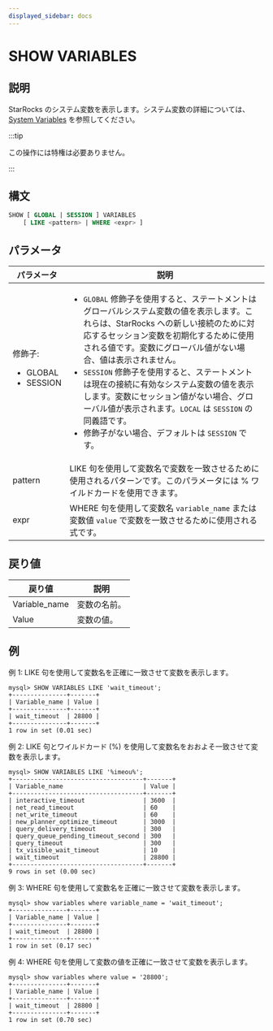 ```yaml
---
displayed_sidebar: docs
---
```


# SHOW VARIABLES

## 説明

StarRocks のシステム変数を表示します。システム変数の詳細については、[System Variables](../../../System_variable.md) を参照してください。

:::tip

この操作には特権は必要ありません。

:::

## 構文

```SQL
SHOW [ GLOBAL | SESSION ] VARIABLES
    [ LIKE <pattern> | WHERE <expr> ]
```

## パラメータ

| **パラメータ**          | **説明**                                              |
| ---------------------- | ------------------------------------------------------------ |
| 修飾子:<ul><li>GLOBAL</li><li>SESSION</li></ul> | <ul><li>`GLOBAL` 修飾子を使用すると、ステートメントはグローバルシステム変数の値を表示します。これらは、StarRocks への新しい接続のために対応するセッション変数を初期化するために使用される値です。変数にグローバル値がない場合、値は表示されません。</li><li>`SESSION` 修飾子を使用すると、ステートメントは現在の接続に有効なシステム変数の値を表示します。変数にセッション値がない場合、グローバル値が表示されます。`LOCAL` は `SESSION` の同義語です。</li><li>修飾子がない場合、デフォルトは `SESSION` です。</li></ul> |
| pattern                | LIKE 句を使用して変数名で変数を一致させるために使用されるパターンです。このパラメータには % ワイルドカードを使用できます。 |
| expr                   | WHERE 句を使用して変数名 `variable_name` または変数値 `value` で変数を一致させるために使用される式です。 |

## 戻り値

| **戻り値**    | **説明**            |
| ------------- | -------------------------- |
| Variable_name | 変数の名前。  |
| Value         | 変数の値。 |

## 例

例 1: LIKE 句を使用して変数名を正確に一致させて変数を表示します。

```Plain
mysql> SHOW VARIABLES LIKE 'wait_timeout';
+---------------+-------+
| Variable_name | Value |
+---------------+-------+
| wait_timeout  | 28800 |
+---------------+-------+
1 row in set (0.01 sec)
```

例 2: LIKE 句とワイルドカード (%) を使用して変数名をおおよそ一致させて変数を表示します。

```Plain
mysql> SHOW VARIABLES LIKE '%imeou%';
+------------------------------------+-------+
| Variable_name                      | Value |
+------------------------------------+-------+
| interactive_timeout                | 3600  |
| net_read_timeout                   | 60    |
| net_write_timeout                  | 60    |
| new_planner_optimize_timeout       | 3000  |
| query_delivery_timeout             | 300   |
| query_queue_pending_timeout_second | 300   |
| query_timeout                      | 300   |
| tx_visible_wait_timeout            | 10    |
| wait_timeout                       | 28800 |
+------------------------------------+-------+
9 rows in set (0.00 sec)
```

例 3: WHERE 句を使用して変数名を正確に一致させて変数を表示します。

```Plain
mysql> show variables where variable_name = 'wait_timeout';
+---------------+-------+
| Variable_name | Value |
+---------------+-------+
| wait_timeout  | 28800 |
+---------------+-------+
1 row in set (0.17 sec)
```

例 4: WHERE 句を使用して変数の値を正確に一致させて変数を表示します。

```Plain
mysql> show variables where value = '28800';
+---------------+-------+
| Variable_name | Value |
+---------------+-------+
| wait_timeout  | 28800 |
+---------------+-------+
1 row in set (0.70 sec)
```